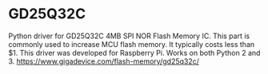 # GD25Q32C
Python driver for GD25Q32C 4MB SPI NOR Flash Memory IC. 
This part is commonly used to increase MCU flash memory. It typically costs less than $1. This driver was developed for Raspberry Pi. Works on both Python 2 and 3. https://www.gigadevice.com/flash-memory/gd25q32c/
